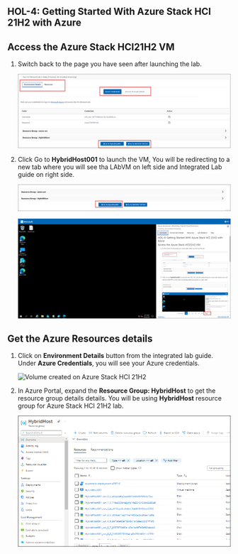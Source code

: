 HOL-4: Getting Started With Azure Stack HCI 21H2 with Azure
-------------------------

Access the Azure Stack HCI21H2 VM
----------

1. Switch back to the page you have seen after launching the lab.

    ![Volume created on Azure Stack HCI 21H2](/media/main.png "Volume created on Azure Stack HCI 21H2")
       
2. Click Go to **HybridHost001** to launch the VM, You will be redirecting to a new tab where you will see tha LAbVM on left side and Integrated Lab guide on right side.

    ![Volume created on Azure Stack HCI 21H2](/media/startvm.png "Volume created on Azure Stack HCI 21H2")
    
    ![Volume created on Azure Stack HCI 21H2](/media/mainpage-upd.png "Volume created on Azure Stack HCI 21H2")
       

Get the Azure Resources details
-------

1. Click on **Environment Details** button from the integrated lab guide. Under **Azure Credentials**, you will see your Azure credentials.

    ![Volume created on Azure Stack HCI 21H2](https://raw.githubusercontent.com/CloudLabsAI-Azure/AIW-Hybrid-cloud-solutions/event-27/media/resources-updt.png "Volume created on Azure Stack HCI 21H2")

1.  In Azure Portal, expand the **Resource Group: HybridHost** to get the resource group details details. You will be using **HybridHost** resource group for Azure Stack HCI 21H2 lab.

    ![Volume created on Azure Stack HCI 21H2](/media/detailss-upd.png "Volume created on Azure Stack HCI 21H2")

